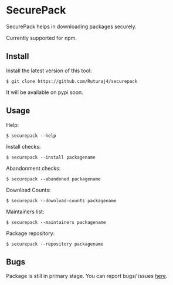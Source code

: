 SecurePack
========

SecurePack helps in downloading packages securely.

Currently supported for npm.

Install
-------

Install the latest version of this tool:

    $ git clone https://github.com/Ruturaj4/securepack

It will be available on pypi soon.

Usage
-------

Help:

    $ securepack --help

Install checks:

    $ securepack --install packagename

Abandonment checks:

    $ securepack --abandoned packagename

Download Counts:

    $ securepack --download-counts packagename

Maintainers list:

    $ securepack --maintainers packagename

Package repository:

    $ securepack --repository packagename

Bugs
-------
  Package is still in primary stage.
  You can report bugs/ issues [here](https://github.com/Ruturaj4/securepack/issues).
